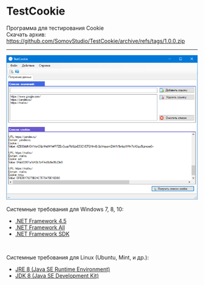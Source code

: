 # TestCookie
Программа для тестирования Cookie
<br>
Скачать архив: https://github.com/SomovStudio/TestCookie/archive/refs/tags/1.0.0.zip

<hr>

<p align="center">
  <img src="https://github.com/SomovStudio/somovstudio.github.io/blob/master/img/projects/test_cookie/image_win.png">
</p>

Системные требования для Windows 7, 8, 10: 
<br>
<ul>
	<li><a href="https://www.microsoft.com/ru-ru/download/details.aspx?id=30653" target="_blank">.NET Framework 4.5</a></li>
	<li><a href="https://dotnet.microsoft.com/download/dotnet-framework" target="_blank">.NET Framework All</a></li>
	<li><a href="https://dotnet.microsoft.com/download/visual-studio-sdks" target="_blank">.NET Framework SDK</a></li>
</ul>

<br>

Системные требования для Linux (Ubuntu, Mint, и др.): 
<br>
<ul>
	<li><a href="https://www.oracle.com/java/technologies/javase-jre8-downloads.html" target="_blank">JRE 8 (Java SE Runtime Environment)</a></li>
	<li><a href="https://www.oracle.com/java/technologies/javase/javase-jdk8-downloads.html" target="_blank">JDK 8 (Java SE Development Kit)</a></li>
</ul>